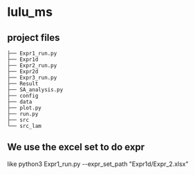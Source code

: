 # lulu_ms
## project files
```
├── Expr1_run.py
├── Expr1d
├── Expr2_run.py
├── Expr2d
├── Expr3_run.py
├── Result
├── SA_analysis.py
├── config
├── data
├── plot.py
├── run.py
├── src
└── src_lam

```
## We use the excel set  to do expr
  like python3 Expr1_run.py --expr_set_path "Expr1d/Expr_2.xlsx"
